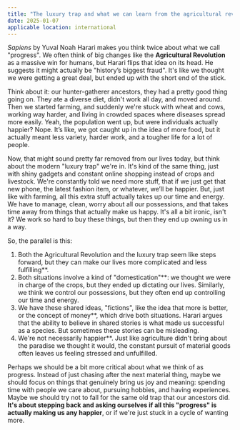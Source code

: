 ```yaml
---
title: "The luxury trap and what we can learn from the agricultural revolution"
date: 2025-01-07
applicable location: international
---
```


*Sapiens* by Yuval Noah Harari makes you think twice about what we call "progress". We often think of big changes like the **Agricultural Revolution** as a massive win for humans, but Harari flips that idea on its head. He suggests it might actually be "history’s biggest fraud". It's like we thought we were getting a great deal, but ended up with the short end of the stick.
<!-- more -->

Think about it: our hunter-gatherer ancestors, they had a pretty good thing going on. They ate a diverse diet, didn't work all day, and moved around. Then we started farming, and suddenly we're stuck with wheat and cows, working way harder, and living in crowded spaces where diseases spread more easily. Yeah, the population went up, but were individuals actually happier? Nope. It’s like, we got caught up in the idea of more food, but it actually meant less variety, harder work, and a tougher life for a lot of people.

Now, that might sound pretty far removed from our lives today, but think about the modern "luxury trap" we're in. It's kind of the same thing, just with shiny gadgets and constant online shopping instead of crops and livestock. We're constantly told we need more stuff, that if we just get that new phone, the latest fashion item, or whatever, we’ll be happier. But, just like with farming, all this extra stuff actually takes up our time and energy. We have to manage, clean, worry about all our possessions, and that takes time away from things that actually make us happy. It's all a bit ironic, isn't it? We work so hard to buy these things, but then they end up owning us in a way.

So, the parallel is this:

1. Both the Agricultural Revolution and the luxury trap seem like steps forward, but they can make our lives more complicated and less fulfilling**.
2. Both situations involve a kind of "domestication"**: we thought we were in charge of the crops, but they ended up dictating our lives. Similarly, we think we control our possessions, but they often end up controlling our time and energy.
3. We have these shared ideas, "fictions", like the idea that more is better, or the concept of money**, which drive both situations. Harari argues that the ability to believe in shared stories is what made us successful as a species. But sometimes these stories can be misleading.
4. We're not necessarily happier**. Just like agriculture didn't bring about the paradise we thought it would, the constant pursuit of material goods often leaves us feeling stressed and unfulfilled.

Perhaps we should be a bit more critical about what we think of as progress. Instead of just chasing after the next material thing, maybe we should focus on things that genuinely bring us joy and meaning: spending time with people we care about, pursuing hobbies, and having experiences. Maybe we should try not to fall for the same old trap that our ancestors did.  **It's about stepping back and asking ourselves if all this "progress" is actually making us any happier**, or if we're just stuck in a cycle of wanting more.
